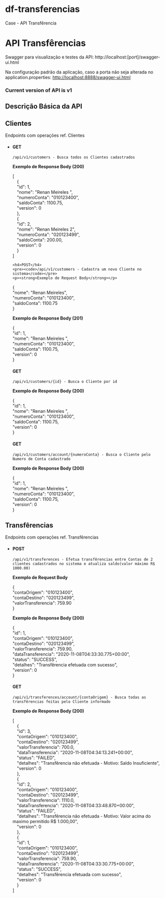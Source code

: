 # df-transferencias
Case - API Transfêrencia

<h1>API Transfêrencias</h1>
<p>Swagger para visualização e testes da API: http://localhost:[port]/swagger-ui.html</p>

<p>Na configuração padrão da aplicação, caso a porta não seja alterada no application.properties: <a href="http://localhost:9876/swagger-ui.html" rel="nofollow">http://localhost:8888/swagger-ui.html</a></p>

<h3>Current version of API is v1</h3>


<h2>Descrição Básica da API</h2>
<h2>Clientes</h2>
<p>Endpoints com operações ref. Clientes</p>
<ul>
  <li>
  	<h4>GET</h4>
  	<pre><code>/api/v1/customers - Busca todos os Clientes cadastrados</code></pre>
  	<p><strong>Exemplo de Response Body (200)</strong></p>
[
   <br>&emsp;{
        <br>&emsp;"id": 1,
        <br>&emsp;"nome": "Renan Meireles  ",
        <br>&emsp;"numeroConta": "010123400",
        <br>&emsp;"saldoConta": 1100.75,
        <br>&emsp;"version": 0
    <br>&emsp;},
    <br>&emsp;{
        <br>&emsp;"id": 2,
        <br>&emsp;"nome": "Renan Meireles 2",
        <br>&emsp;"numeroConta": "020123499",
        <br>&emsp;"saldoConta": 200.00,
        <br>&emsp;"version": 0
    <br>&emsp;}
<br>]

  	<h4>POST</h4>
    <pre><code>/api/v1/customers - Cadastra um novo Cliente no sistema</code></pre>
    <p><strong>Exemplo de Request Body</strong></p>

{
  <br>"nome": "Renan Meireles",</n>
  <br>"numeroConta": "010123400",</n>
  <br>"saldoConta": 1100.75</n>
<br>}

   <p><strong>Exemplo de Response Body (201)</strong></p>
{
	<br>"id": 1,
    <br>"nome": "Renan Meireles  ",
    <br>"numeroConta": "010123400",
    <br>"saldoConta": 1100.75,
    <br>"version": 0
<br>}
    
   <h4>GET</h4>
	<pre><code>/api/v1/customers/{id} - Busca o Cliente por id</code></pre>
	<p><strong>Exemplo de Response Body (200)</strong></p>
{
	<br>"id": 1,
    <br>"nome": "Renan Meireles  ",
    <br>"numeroConta": "010123400",
    <br>"saldoConta": 1100.75,
    <br>"version": 0
<br>}
    <h4>GET</h4>
	<pre><code>/api/v1/customers/account/{numeroConta} - Busca o Cliente pelo Numero de Conta cadastrado</code></pre>
	<p><strong>Exemplo de Response Body (200)</strong></p>
{
	<br>"id": 1,
    <br>"nome": "Renan Meireles  ",
    <br>"numeroConta": "010123400",
    <br>"saldoConta": 1100.75,
    <br>"version": 0
<br>}
  </li>
</ul>
  
<h2>Transfêrencias</h2>
<p>Endpoints com operações ref. Transfêrencias</p>

<ul>
  <li>
    <h4>POST</h4>
    <pre><code>/api/v1/transferences - Efetua transfêrencias entre Contas de 2 clientes cadastrados no sistema e atualiza saldo(valor máximo R$ 1000.00)</code></pre>
    <p><strong>Exemplo de Request Body</strong></p>

{
  <br>"contaOrigem": "010123400",
  <br>"contaDestino": "020123499",
  <br>"valorTransferencia": 759.90
<br>}

<p><strong>Exemplo de Response Body (200)</strong></p>
{
        <br>"id": 1,
        <br>"contaOrigem": "010123400",
        <br>"contaDestino": "020123499",
        <br>"valorTransferencia": 759.90,
        <br>"dataTransferencia": "2020-11-08T04:33:30.775+00:00",
        <br>"status": "SUCCESS",
        <br>"detalhes": "Transfêrencia efetuada com sucesso",
        <br>"version": 0
<br>}

  
<h4>GET</h4>
  	<pre><code>/api/v1/transferences/account/{contaOrigem} - Busca todas as transfêrencias feitas pelo Cliente informado</code></pre>
  	<p><strong>Exemplo de Response Body (200)</strong></p>
  	
[
    <br>&emsp;{
        <br>&emsp;"id": 3,
        <br>&emsp;"contaOrigem": "010123400",
        <br>&emsp;"contaDestino": "020123499",
        <br>&emsp;"valorTransferencia": 700.0,
        <br>&emsp;"dataTransferencia": "2020-11-08T04:34:13.241+00:00",
        <br>&emsp;"status": "FAILED",
        <br>&emsp;"detalhes": "Transfêrencia não efetuada - Motivo: Saldo Insuficiente",
        <br>&emsp;"version": 0
    <br>&emsp;},
    <br>&emsp;{
        <br>&emsp;"id": 2,
        <br>&emsp;"contaOrigem": "010123400",
        <br>&emsp;"contaDestino": "020123499",
        <br>&emsp;"valorTransferencia": 1110.0,
        <br>&emsp;"dataTransferencia": "2020-11-08T04:33:48.870+00:00",
        <br>&emsp;"status": "FAILED",
        <br>&emsp;"detalhes": "Transfêrencia não efetuada - Motivo: Valor acima do maximo permitido R$ 1.000,00",
        <br>&emsp;"version": 0
    <br>&emsp;},
    <br>&emsp;{
        <br>&emsp;"id": 1,
        <br>&emsp;"contaOrigem": "010123400",
        <br>&emsp;"contaDestino": "020123499",
        <br>&emsp;"valorTransferencia": 759.90,
        <br>&emsp;"dataTransferencia": "2020-11-08T04:33:30.775+00:00",
        <br>&emsp;"status": "SUCCESS",
        <br>&emsp;"detalhes": "Transfêrencia efetuada com sucesso",
        <br>&emsp;"version": 0
    <br>&emsp;}
<br>]
  </li>
</ul>
